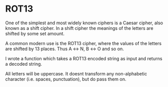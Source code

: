 # ROT13
One of the simplest and most widely known ciphers is a Caesar cipher, also known as a shift cipher. In a shift cipher the meanings of the letters are shifted by some set amount.

A common modern use is the ROT13 cipher, where the values of the letters are shifted by 13 places. Thus A ↔ N, B ↔ O and so on.

I wrote a function which takes a ROT13 encoded string as input and returns a decoded string.

All letters will be uppercase. It doesnt transform any non-alphabetic character (i.e. spaces, punctuation), but do pass them on.
